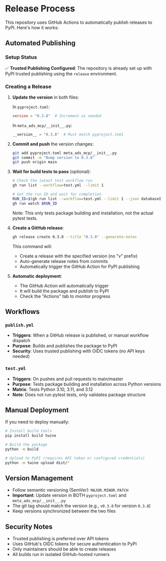 # Release Process

This repository uses GitHub Actions to automatically publish releases to PyPI. Here's how it works:

## Automated Publishing

### Setup Status

✅ **Trusted Publishing Configured**: The repository is already set up with PyPI trusted publishing using the `release` environment.

### Creating a Release

1. **Update the version** in both files:
   
   In `pyproject.toml`:
   ```toml
   version = "0.3.8"  # Increment as needed
   ```
   
   In `meta_ads_mcp/__init__.py`:
   ```python
   __version__ = "0.3.8"  # Must match pyproject.toml
   ```

2. **Commit and push** the version changes:
   ```bash
   git add pyproject.toml meta_ads_mcp/__init__.py
   git commit -m "Bump version to 0.3.8"
   git push origin main
   ```

3. **Wait for build tests to pass** (optional):
   ```bash
   # Check the latest test workflow run
   gh run list --workflow=test.yml --limit 1
   
   # Get the run ID and wait for completion
   RUN_ID=$(gh run list --workflow=test.yml --limit 1 --json databaseId --jq '.[0].databaseId')
   gh run watch $RUN_ID
   ```
   Note: This only tests package building and installation, not the actual pytest tests.

4. **Create a GitHub release**:
   ```bash
   gh release create 0.3.8 --title "0.3.8" --generate-notes
   ```
   This command will:
   - Create a release with the specified version (no "v" prefix)
   - Auto-generate release notes from commits
   - Automatically trigger the GitHub Action for PyPI publishing

5. **Automatic deployment**:
   - The GitHub Action will automatically trigger
   - It will build the package and publish to PyPI
   - Check the "Actions" tab to monitor progress

## Workflows

### `publish.yml`
- **Triggers**: When a GitHub release is published, or manual workflow dispatch
- **Purpose**: Builds and publishes the package to PyPI
- **Security**: Uses trusted publishing with OIDC tokens (no API keys needed)

### `test.yml`
- **Triggers**: On pushes and pull requests to main/master
- **Purpose**: Tests package building and installation across Python versions
- **Matrix**: Tests Python 3.10, 3.11, and 3.12
- **Note**: Does not run pytest tests, only validates package structure

## Manual Deployment

If you need to deploy manually:

```bash
# Install build tools
pip install build twine

# Build the package
python -m build

# Upload to PyPI (requires API token or configured credentials)
python -m twine upload dist/*
```

## Version Management

- Follow semantic versioning (SemVer): `MAJOR.MINOR.PATCH`
- **Important**: Update version in BOTH `pyproject.toml` and `meta_ads_mcp/__init__.py`
- The git tag should match the version (e.g., `v0.3.8` for version `0.3.8`)
- Keep versions synchronized between the two files

## Security Notes

- Trusted publishing is preferred over API tokens
- Uses GitHub's OIDC tokens for secure authentication to PyPI
- Only maintainers should be able to create releases
- All builds run in isolated GitHub-hosted runners 